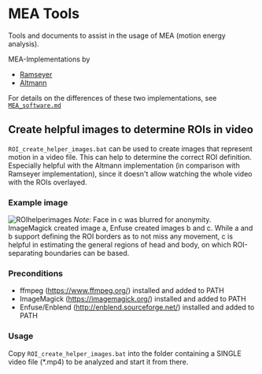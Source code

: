# MEA Tools
Tools and documents to assist in the usage of MEA (motion energy analysis).

MEA-Implementations by
* [Ramseyer](https://osf.io/gkzs3/)
* [Altmann](https://github.com/10101-00001/MEA)

For details on the differences of these two implementations, see [`MEA_software.md`](https://github.com/thekryz/meatools/blob/main/MEA_software.md)

## Create helpful images to determine ROIs in video
`ROI_create_helper_images.bat` can be used to create images that represent motion in a video file. This can help to determine the correct ROI definition. Especially helpful with the Altmann implementation (in comparison with Ramseyer implementation), since it doesn't allow watching the whole video with the ROIs overlayed.
### Example image
![ROIhelperimages](https://user-images.githubusercontent.com/10432441/167422288-fd374b7b-4699-4a79-82ad-434bbb000e26.png)
*Note*: Face in c was blurred for anonymity. ImageMagick created image a, Enfuse created images b and c. While a and b support defining the ROI borders as to not miss any movement, c is helpful in estimating the general regions of head and body, on which ROI-separating boundaries can be based.
### Preconditions
* ffmpeg (https://www.ffmpeg.org/) installed and added to PATH
* ImageMagick (https://imagemagick.org/) installed and added to PATH
* Enfuse/Enblend (http://enblend.sourceforge.net/) installed and added to PATH
### Usage
Copy `ROI_create_helper_images.bat` into the folder containing a SINGLE video file (*.mp4) to be analyzed and start it from there.
